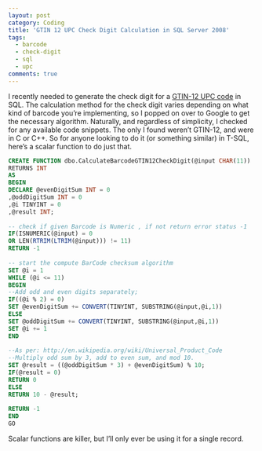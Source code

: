 ```yaml
---
layout: post
category: Coding
title: 'GTIN 12 UPC Check Digit Calculation in SQL Server 2008'
tags:
  - barcode
  - check-digit
  - sql
  - upc
comments: true
---
```


I recently needed to generate the check digit for a <a href="http://en.wikipedia.org/wiki/Universal_Product_Code">GTIN-12 UPC code</a> in SQL. The calculation method for the check digit varies depending on what kind of barcode you’re implementing, so I popped on over to Google to get the necessary algorithm. Naturally, and regardless of simplicity, I checked for any available code snippets. The only I found weren’t GTIN-12, and were in C or C++. So for anyone looking to do it (or something similar) in T-SQL, here’s a scalar function to do just that.

```sql
CREATE FUNCTION dbo.CalculateBarcodeGTIN12CheckDigit(@input CHAR(11))
RETURNS INT
AS
BEGIN
DECLARE @evenDigitSum INT = 0
,@oddDigitSum INT = 0
,@i TINYINT = 0
,@result INT;
 
-- check if given Barcode is Numeric , if not return error status -1
IF(ISNUMERIC(@input) = 0
OR LEN(RTRIM(LTRIM(@input))) != 11)
RETURN -1
 
-- start the compute BarCode checksum algorithm
SET @i = 1
WHILE (@i <= 11)
BEGIN
--Add odd and even digits separately;
IF((@i % 2) = 0)
SET @evenDigitSum += CONVERT(TINYINT, SUBSTRING(@input,@i,1))
ELSE
SET @oddDigitSum += CONVERT(TINYINT, SUBSTRING(@input,@i,1))
SET @i += 1
END
 
--As per: http://en.wikipedia.org/wiki/Universal_Product_Code
--Multiply odd sum by 3, add to even sum, and mod 10.
SET @result = ((@oddDigitSum * 3) + @evenDigitSum) % 10;
IF(@result = 0)
RETURN 0
ELSE
RETURN 10 - @result;
 
RETURN -1
END
GO
```

Scalar functions are killer, but I’ll only ever be using it for a single record.
